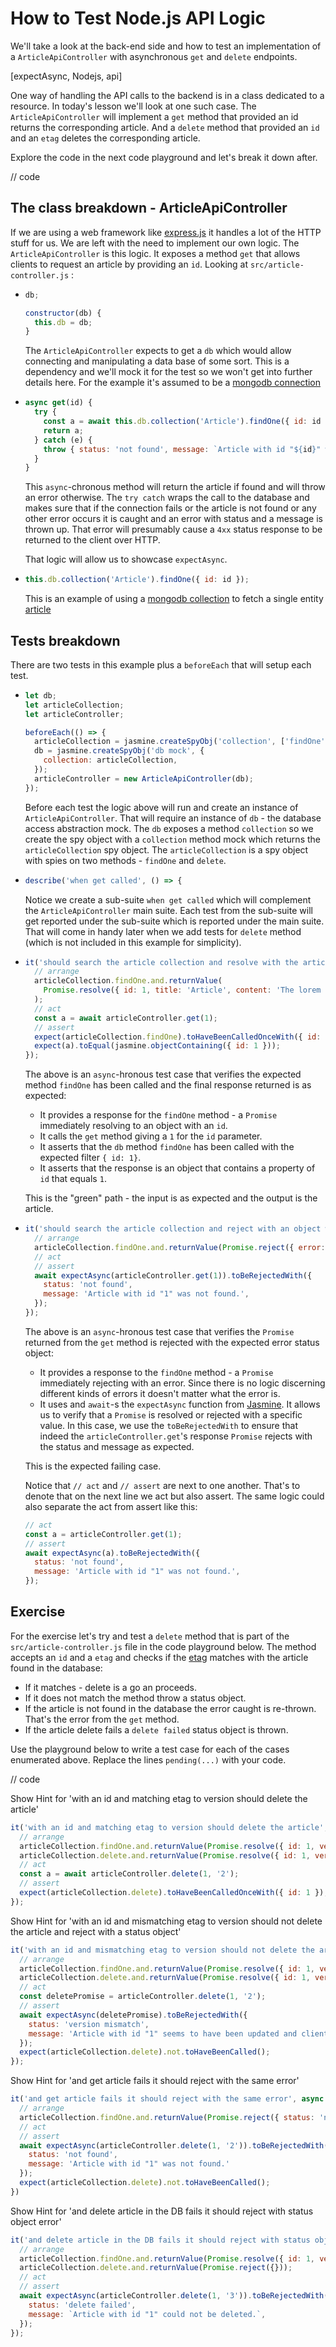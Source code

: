 # How to Test Node.js API Logic

We'll take a look at the back-end side and how to test an implementation of a `ArticleApiController` with asynchronous `get` and `delete` endpoints.

[expectAsync, Nodejs, api]

One way of handling the API calls to the backend is in a class dedicated to a resource. In today's lesson we'll look at one such case. The `ArticleApiController` will implement a `get` method that provided an id returns the corresponding article. And a `delete` method that provided an `id` and an `etag` deletes the corresponding article.

Explore the code in the next code playground and let's break it down after.

// code

## The class breakdown - ArticleApiController

If we are using a web framework like [express.js](https://expressjs.com/) it handles a lot of the HTTP stuff for us. We are left with the need to implement our own logic. The `ArticleApiController` is this logic. It exposes a method `get` that allows clients to request an article by providing an `id`. Looking at `src/article-controller.js` :

- ```js
  db;

  constructor(db) {
    this.db = db;
  }
  ```

  The `ArticleApiController` expects to get a `db` which would allow connecting and manipulating a data base of some sort. This is a dependency and we'll mock it for the test so we won't get into further details here. For the example it's assumed to be a [mongodb connection](https://docs.mongodb.com/drivers/node/current/)

- ```js
  async get(id) {
    try {
      const a = await this.db.collection('Article').findOne({ id: id });
      return a;
    } catch (e) {
      throw { status: 'not found', message: `Article with id "${id}" was not found.` };
    }
  }
  ```

  This `async`-chronous method will return the article if found and will throw an error otherwise. The `try catch` wraps the call to the database and makes sure that if the connection fails or the article is not found or any other error occurs it is caught and an error with status and a message is thrown up. That error will presumably cause a `4xx` status response to be returned to the client over HTTP.

  That logic will allow us to showcase `expectAsync`.

- ```js
  this.db.collection('Article').findOne({ id: id });
  ```

  This is an example of using a [mongodb collection](https://mongodb.github.io/node-mongodb-native/4.1/classes/Collection.html) to fetch a single entity [article](https://mongodb.github.io/node-mongodb-native/4.1/classes/Collection.html#findOne)

## Tests breakdown

There are two tests in this example plus a `beforeEach` that will setup each test.

- ```js
  let db;
  let articleCollection;
  let articleController;

  beforeEach(() => {
    articleCollection = jasmine.createSpyObj('collection', ['findOne', 'delete']);
    db = jasmine.createSpyObj('db mock', {
      collection: articleCollection,
    });
    articleController = new ArticleApiController(db);
  });
  ```

  Before each test the logic above will run and create an instance of `ArticleApiController`. That will require an instance of `db` - the database access abstraction mock. The `db` exposes a method `collection` so we create the spy object with a `collection` method mock which returns the `articleCollection` spy object. The `articleCollection` is a spy object with spies on two methods - `findOne` and `delete`.

- ```js
  describe('when get called', () => {
  ```

  Notice we create a sub-suite `when get called` which will complement the `ArticleApiController` main suite. Each test from the sub-suite will get reported under the sub-suite which is reported under the main suite. That will come in handy later when we add tests for `delete` method (which is not included in this example for simplicity).

- ```js
  it('should search the article collection and resolve with the article when found', async () => {
    // arrange
    articleCollection.findOne.and.returnValue(
      Promise.resolve({ id: 1, title: 'Article', content: 'The lorem ipsum ...' })
    );
    // act
    const a = await articleController.get(1);
    // assert
    expect(articleCollection.findOne).toHaveBeenCalledOnceWith({ id: 1 });
    expect(a).toEqual(jasmine.objectContaining({ id: 1 }));
  });
  ```

  The above is an `async`-hronous test case that verifies the expected method `findOne` has been called and the final response returned is as expected:

  - It provides a response for the `findOne` method - a `Promise` immediately resolving to an object with an `id`.
  - It calls the `get` method giving a `1` for the `id` parameter.
  - It asserts that the `db` method `findOne` has been called with the expected filter `{ id: 1}`.
  - It asserts that the response is an object that contains a property of `id` that equals `1`.

  This is the "green" path - the input is as expected and the output is the article.

- ```js
  it('should search the article collection and reject with an object with status and message', async () => {
    // arrange
    articleCollection.findOne.and.returnValue(Promise.reject({ error: 'eee' }));
    // act
    // assert
    await expectAsync(articleController.get(1)).toBeRejectedWith({
      status: 'not found',
      message: 'Article with id "1" was not found.',
    });
  });
  ```

  The above is an `async`-hronous test case that verifies the `Promise` returned from the `get` method is rejected with the expected error status object:

  - It provides a response to the `findOne` method - a `Promise` immediately rejecting with an error. Since there is no logic discerning different kinds of errors it doesn't matter what the error is.
  - It uses and `await`-s the `expectAsync` function from [Jasmine](https://jasmine.github.io/api/3.9/global.html#expectAsync). It allows us to verify that a `Promise` is resolved or rejected with a specific value. In this case, we use the `toBeRejectedWith` to ensure that indeed the `articleController.get`'s response `Promise` rejects with the status and message as expected.

  This is the expected failing case.

  Notice that `// act` and `// assert` are next to one another. That's to denote that on the next line we act but also assert. The same logic could also separate the act from assert like this:

  ```js
  // act
  const a = articleController.get(1);
  // assert
  await expectAsync(a).toBeRejectedWith({
    status: 'not found',
    message: 'Article with id "1" was not found.',
  });
  ```

## Exercise

For the exercise let's try and test a `delete` method that is part of the `src/article-controller.js` file in the code playground below. The method accepts an `id` and a `etag` and checks if the [etag](https://en.wikipedia.org/wiki/HTTP_ETag) matches with the article found in the database:

- If it matches - delete is a go an proceeds.
- If it does not match the method throw a status object.
- If the article is not found in the database the error caught is re-thrown. That's the error from the `get` method.
- If the article delete fails a `delete failed` status object is thrown.

Use the playground below to write a test case for each of the cases enumerated above. Replace the lines `pending(...)` with your code.

// code

Show Hint for 'with an id and matching etag to version should delete the article'

````js
it('with an id and matching etag to version should delete the article', async () => {
  // arrange
  articleCollection.findOne.and.returnValue(Promise.resolve({ id: 1, version: '2' }));
  articleCollection.delete.and.returnValue(Promise.resolve({ id: 1, version: '2' }));
  // act
  const a = await articleController.delete(1, '2');
  // assert
  expect(articleCollection.delete).toHaveBeenCalledOnceWith({ id: 1 });
});
````

Show Hint for 'with an id and mismatching etag to version should not delete the article and reject with a status object'

```js
it('with an id and mismatching etag to version should not delete the article and reject with a status object', async () => {
  // arrange
  articleCollection.findOne.and.returnValue(Promise.resolve({ id: 1, version: '3' }));
  articleCollection.delete.and.returnValue(Promise.resolve({ id: 1, version: '2' }));
  // act
  const deletePromise = articleController.delete(1, '2');
  // assert
  await expectAsync(deletePromise).toBeRejectedWith({
    status: 'version mismatch',
    message: 'Article with id "1" seems to have been updated and client and server versions do not match.',
  });
  expect(articleCollection.delete).not.toHaveBeenCalled();
});
```

Show Hint for 'and get article fails it should reject with the same error'
```js
it('and get article fails it should reject with the same error', async () => {
  // arrange
  articleCollection.findOne.and.returnValue(Promise.reject({ status: 'not found' }));
  // act
  // assert
  await expectAsync(articleController.delete(1, '2')).toBeRejectedWith({
    status: 'not found',
    message: 'Article with id "1" was not found.'
  });
  expect(articleCollection.delete).not.toHaveBeenCalled();
})
```

Show Hint for 'and delete article in the DB fails it should reject with status object error'

```js
it('and delete article in the DB fails it should reject with status object error', async () => {
  // arrange
  articleCollection.findOne.and.returnValue(Promise.resolve({ id: 1, version: '3' }));
  articleCollection.delete.and.returnValue(Promise.reject({}));
  // act
  // assert
  await expectAsync(articleController.delete(1, '3')).toBeRejectedWith({
    status: 'delete failed',
    message: `Article with id "1" could not be deleted.`,
  });
});
```
